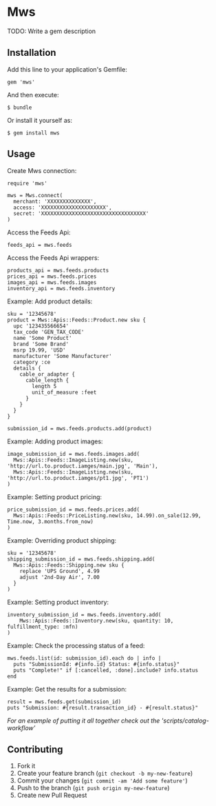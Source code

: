 # Mws

TODO: Write a gem description

## Installation

Add this line to your application's Gemfile:

    gem 'mws'

And then execute:

    $ bundle

Or install it yourself as:

    $ gem install mws

## Usage

Create Mws connection:

    require 'mws'

    mws = Mws.connect(
      merchant: 'XXXXXXXXXXXXXX', 
      access: 'XXXXXXXXXXXXXXXXXXXXX', 
      secret: 'XXXXXXXXXXXXXXXXXXXXXXXXXXXXXXXXXX'
    )

Access the Feeds Api:

    feeds_api = mws.feeds

Access the Feeds Api wrappers:

    products_api = mws.feeds.products
    prices_api = mws.feeds.prices
    images_api = mws.feeds.images
    inventory_api = mws.feeds.inventory

Example: Add product details:

    sku = '12345678'
    product = Mws::Apis::Feeds::Product.new sku {
      upc '123435566654'
      tax_code 'GEN_TAX_CODE'
      name 'Some Product'
      brand 'Some Brand'
      msrp 19.99, 'USD'
      manufacturer 'Some Manufacturer'
      category :ce
      details {
        cable_or_adapter {
          cable_length {
            length 5
            unit_of_measure :feet
          }
        }
      }
    }

    submission_id = mws.feeds.products.add(product)

Example: Adding product images:

    image_submission_id = mws.feeds.images.add(
      Mws::Apis::Feeds::ImageListing.new(sku, 'http://url.to.product.iamges/main.jpg', 'Main'),
      Mws::Apis::Feeds::ImageListing.new(sku, 'http://url.to.product.iamges/pt1.jpg', 'PT1')
    )

Example: Setting product pricing: 

    price_submission_id = mws.feeds.prices.add(
      Mws::Apis::Feeds::PriceListing.new(sku, 14.99).on_sale(12.99, Time.now, 3.months.from_now)
    )

Example: Overriding product shipping:

    sku = '12345678'
    shipping_submission_id = mws.feeds.shipping.add(
      Mws::Apis::Feeds::Shipping.new sku {
        replace 'UPS Ground', 4.99
        adjust '2nd-Day Air', 7.00
      }
    )

Example: Setting product inventory:

    inventory_submission_id = mws.feeds.inventory.add(
        Mws::Apis::Feeds::Inventory.new(sku, quantity: 10, fulfillment_type: :mfn)
    )

Example: Check the processing status of a feed:

    mws.feeds.list(id: submission_id).each do | info |
      puts "SubmissionId: #{info.id} Status: #{info.status}"
      puts "Complete!" if [:cancelled, :done].include? info.status
    end

Example: Get the results for a submission:

    result = mws.feeds.get(submission_id)
    puts "Submission: #{result.transaction_id} - #{result.status}"

_For an example of putting it all together check out the 'scripts/catalog-workflow'_

## Contributing

1. Fork it
2. Create your feature branch (`git checkout -b my-new-feature`)
3. Commit your changes (`git commit -am 'Add some feature'`)
4. Push to the branch (`git push origin my-new-feature`)
5. Create new Pull Request
